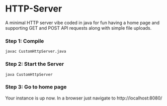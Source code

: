 # HTTP-Server
A minimal HTTP server vibe coded in java for fun having a home page and supporting GET and POST API requests along with simple file uploads.

### Step 1: Compile
```
javac CustomHttpServer.java
```
### Step 2: Start the Server
```
java CustomHttpServer
```
### Step 3: Go to home page
Your instance is up now. In a browser just navigate to http://localhost:8080/
